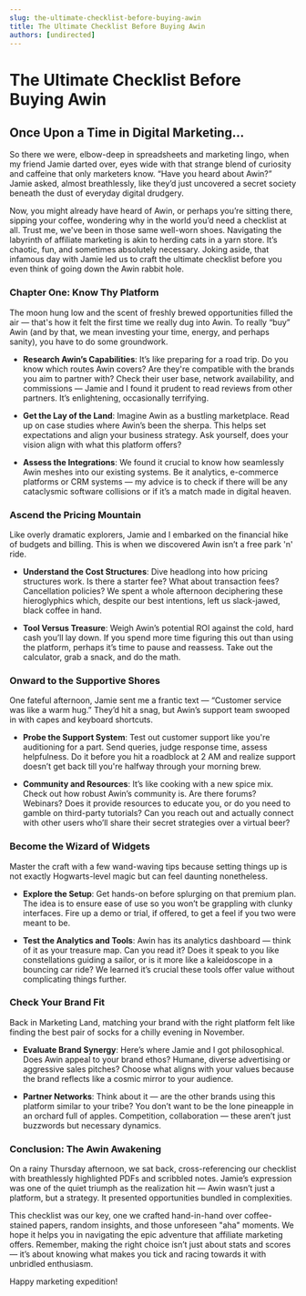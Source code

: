 ```yaml
---
slug: the-ultimate-checklist-before-buying-awin
title: The Ultimate Checklist Before Buying Awin
authors: [undirected]
---
```



# The Ultimate Checklist Before Buying Awin

## Once Upon a Time in Digital Marketing...

So there we were, elbow-deep in spreadsheets and marketing lingo, when my friend Jamie darted over, eyes wide with that strange blend of curiosity and caffeine that only marketers know. “Have you heard about Awin?” Jamie asked, almost breathlessly, like they’d just uncovered a secret society beneath the dust of everyday digital drudgery.

Now, you might already have heard of Awin, or perhaps you’re sitting there, sipping your coffee, wondering why in the world you’d need a checklist at all. Trust me, we've been in those same well-worn shoes. Navigating the labyrinth of affiliate marketing is akin to herding cats in a yarn store. It’s chaotic, fun, and sometimes absolutely necessary. Joking aside, that infamous day with Jamie led us to craft the ultimate checklist before you even think of going down the Awin rabbit hole.

### Chapter One: Know Thy Platform

The moon hung low and the scent of freshly brewed opportunities filled the air — that's how it felt the first time we really dug into Awin. To really “buy” Awin (and by that, we mean investing your time, energy, and perhaps sanity), you have to do some groundwork.

- **Research Awin’s Capabilities**: It’s like preparing for a road trip. Do you know which routes Awin covers? Are they're compatible with the brands you aim to partner with? Check their user base, network availability, and commissions — Jamie and I found it prudent to read reviews from other partners. It’s enlightening, occasionally terrifying.

- **Get the Lay of the Land**: Imagine Awin as a bustling marketplace. Read up on case studies where Awin’s been the sherpa. This helps set expectations and align your business strategy. Ask yourself, does your vision align with what this platform offers?

- **Assess the Integrations**: We found it crucial to know how seamlessly Awin meshes into our existing systems. Be it analytics, e-commerce platforms or CRM systems — my advice is to check if there will be any cataclysmic software collisions or if it’s a match made in digital heaven.

### Ascend the Pricing Mountain

Like overly dramatic explorers, Jamie and I embarked on the financial hike of budgets and billing. This is when we discovered Awin isn’t a free park 'n' ride.

- **Understand the Cost Structures**: Dive headlong into how pricing structures work. Is there a starter fee? What about transaction fees? Cancellation policies? We spent a whole afternoon deciphering these hieroglyphics which, despite our best intentions, left us slack-jawed, black coffee in hand.

- **Tool Versus Treasure**: Weigh Awin’s potential ROI against the cold, hard cash you’ll lay down. If you spend more time figuring this out than using the platform, perhaps it’s time to pause and reassess. Take out the calculator, grab a snack, and do the math.

### Onward to the Supportive Shores

One fateful afternoon, Jamie sent me a frantic text — “Customer service was like a warm hug.” They’d hit a snag, but Awin’s support team swooped in with capes and keyboard shortcuts.

- **Probe the Support System**: Test out customer support like you're auditioning for a part. Send queries, judge response time, assess helpfulness. Do it before you hit a roadblock at 2 AM and realize support doesn’t get back till you're halfway through your morning brew.

- **Community and Resources**: It’s like cooking with a new spice mix. Check out how robust Awin’s community is. Are there forums? Webinars? Does it provide resources to educate you, or do you need to gamble on third-party tutorials? Can you reach out and actually connect with other users who’ll share their secret strategies over a virtual beer?

### Become the Wizard of Widgets

Master the craft with a few wand-waving tips because setting things up is not exactly Hogwarts-level magic but can feel daunting nonetheless.

- **Explore the Setup**: Get hands-on before splurging on that premium plan. The idea is to ensure ease of use so you won’t be grappling with clunky interfaces. Fire up a demo or trial, if offered, to get a feel if you two were meant to be.

- **Test the Analytics and Tools**: Awin has its analytics dashboard — think of it as your treasure map. Can you read it? Does it speak to you like constellations guiding a sailor, or is it more like a kaleidoscope in a bouncing car ride? We learned it’s crucial these tools offer value without complicating things further.

### Check Your Brand Fit

Back in Marketing Land, matching your brand with the right platform felt like finding the best pair of socks for a chilly evening in November.

- **Evaluate Brand Synergy**: Here’s where Jamie and I got philosophical. Does Awin appeal to your brand ethos? Humane, diverse advertising or aggressive sales pitches? Choose what aligns with your values because the brand reflects like a cosmic mirror to your audience.

- **Partner Networks**: Think about it — are the other brands using this platform similar to your tribe? You don’t want to be the lone pineapple in an orchard full of apples. Competition, collaboration — these aren’t just buzzwords but necessary dynamics.

### Conclusion: The Awin Awakening

On a rainy Thursday afternoon, we sat back, cross-referencing our checklist with breathlessly highlighted PDFs and scribbled notes. Jamie’s expression was one of the quiet triumph as the realization hit — Awin wasn’t just a platform, but a strategy. It presented opportunities bundled in complexities.

This checklist was our key, one we crafted hand-in-hand over coffee-stained papers, random insights, and those unforeseen "aha" moments. We hope it helps you in navigating the epic adventure that affiliate marketing offers. Remember, making the right choice isn’t just about stats and scores — it’s about knowing what makes you tick and racing towards it with unbridled enthusiasm. 

Happy marketing expedition!